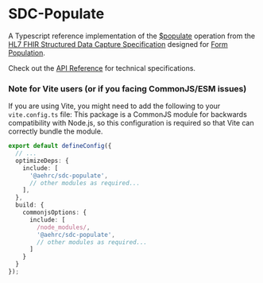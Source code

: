# SDC-Populate

A Typescript reference implementation of the [$populate](http://hl7.org/fhir/uv/sdc/OperationDefinition-Questionnaire-populate.html) operation from the [HL7 FHIR Structured Data Capture Specification](http://hl7.org/fhir/uv/sdc/ImplementationGuide/hl7.fhir.uv.sdc) designed for [Form Population](http://hl7.org/fhir/uv/sdc/populate.html).

Check out the [API Reference](https://smartforms.csiro.au/docs/api/sdc-populate) for technical specifications. 

### Note for Vite users (or if you facing CommonJS/ESM issues)
If you are using Vite, you might need to add the following to your ```vite.config.ts``` file:
This package is a CommonJS module for backwards compatibility with Node.js, so this configuration is required so that Vite can correctly bundle the module.
```ts
export default defineConfig({
  // ...
  optimizeDeps: {
    include: [
      '@aehrc/sdc-populate',
      // other modules as required...
    ],
  },
  build: {
    commonjsOptions: {
      include: [
        /node_modules/, 
        '@aehrc/sdc-populate',
        // other modules as required...
      ]
    }
  }
});
```



